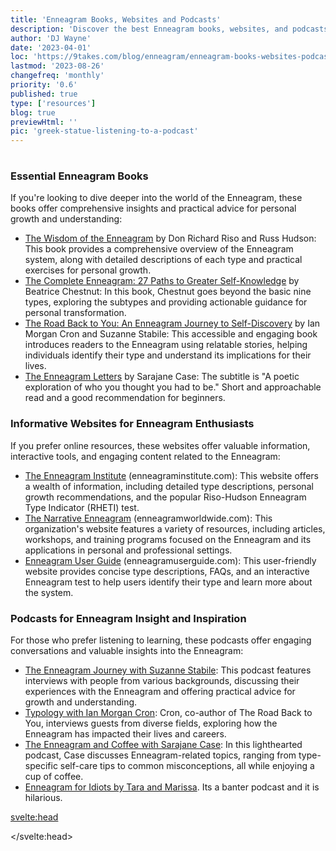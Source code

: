 ```yaml
---
title: 'Enneagram Books, Websites and Podcasts'
description: 'Discover the best Enneagram books, websites, and podcasts for personal growth and understanding. Dive deeper into this powerful system today.'
author: 'DJ Wayne'
date: '2023-04-01'
loc: 'https://9takes.com/blog/enneagram/enneagram-books-websites-podcasts'
lastmod: '2023-08-26'
changefreq: 'monthly'
priority: '0.6'
published: true
type: ['resources']
blog: true
previewHtml: ''
pic: 'greek-statue-listening-to-a-podcast'
---
```


<script>
	import  PopCard  from "../../lib/components/atoms/PopCard.svelte";
</script>
<div
	style="display: flex;
    justify-content: center;
    margin: 1rem 0;
	"
>
  <PopCard
		image={`/blogs/greek-statue-listening-to-a-podcast.webp`}
		showIcon={false}
		displayText=""
    altText="a greek statue listening to a podcast"
    tint={false}
		subtext=""
	/>
</div>

### Essential Enneagram Books

If you're looking to dive deeper into the world of the Enneagram, these books offer comprehensive insights and practical advice for personal growth and understanding:

- <a class="external-link" target="_blank" rel="noopener noreferrer" href="https://www.amazon.com/Wisdom-Enneagram-Psychological-Spiritual-Personality/dp/0553378201?&_encoding=UTF8&tag=9takes00-20&linkCode=ur2&linkId=934a7202b7f300b1da70746ab59814ba&camp=1789&creative=9325">The Wisdom of the Enneagram</a> by Don Richard Riso and Russ Hudson: This book provides a comprehensive overview of the Enneagram system, along with detailed descriptions of each type and practical exercises for personal growth.
- <a class="external-link" target="_blank" rel="noopener noreferrer" href="https://www.amazon.com/Complete-Enneagram-Paths-Greater-Self-Knowledge/dp/1938314549?&amp;_encoding=UTF&_encoding=UTF8&tag=9takes00-20&linkCode=ur2&linkId=e8ee276c6ed219e94e254fad11a53a64&camp=1789&creative=9325">The Complete Enneagram: 27 Paths to Greater Self-Knowledge</a> by Beatrice Chestnut: In this book, Chestnut goes beyond the basic nine types, exploring the subtypes and providing actionable guidance for personal transformation.
- <a class="external-link" target="_blank" rel="noopener noreferrer" href="https://www.amazon.com/dp/0830846190/?&amp;_encoding=UTF&_encoding=UTF8&tag=9takes00-20&linkCode=ur2&linkId=f8532d1f5c094f1cf0970a93df6d0cc8&camp=1789&creative=932">The Road Back to You: An Enneagram Journey to Self-Discovery</a> by Ian Morgan Cron and Suzanne Stabile: This accessible and engaging book introduces readers to the Enneagram using relatable stories, helping individuals identify their type and understand its implications for their lives.
- <a class="external-link" target="_blank" rel="noopener noreferrer" href="https://www.amazon.com/Enneagram-Letters-Poetic-Exploration-Thought/dp/1524875694?&amp;_encoding=UTF&_encoding=UTF8&tag=9takes00-20&linkCode=ur2&linkId=c6e1d60be1616d5fd8460f5f11567e14&camp=1789&creative=9325">The Enneagram Letters</a> by Sarajane Case: The subtitle is "A poetic exploration of who you thought you had to be." Short and approachable read and a good recommendation for beginners.

### Informative Websites for Enneagram Enthusiasts

If you prefer online resources, these websites offer valuable information, interactive tools, and engaging content related to the Enneagram:

- <a class="external-link" target="_blank" rel="noopener noreferrer" href="https://www.enneagraminstitute.com/">The Enneagram Institute</a> (enneagraminstitute.com): This website offers a wealth of information, including detailed type descriptions, personal growth recommendations, and the popular Riso-Hudson Enneagram Type Indicator (RHETI) test.
- <a class="external-link" target="_blank" rel="noopener noreferrer" href="https://www.narrativeenneagram.org/">The Narrative Enneagram</a> (enneagramworldwide.com): This organization's website features a variety of resources, including articles, workshops, and training programs focused on the Enneagram and its applications in personal and professional settings.
- <a class="external-link" target="_blank" rel="noopener noreferrer" href="https://enneagramuserguide.com/">Enneagram User Guide</a> (enneagramuserguide.com): This user-friendly website provides concise type descriptions, FAQs, and an interactive Enneagram test to help users identify their type and learn more about the system.

### Podcasts for Enneagram Insight and Inspiration

For those who prefer listening to learning, these podcasts offer engaging conversations and valuable insights into the Enneagram:

- <a class="external-link" target="_blank" rel="noopener noreferrer" href="https://podcasts.apple.com/us/podcast/the-enneagram-journey/id1292950516">The Enneagram Journey with Suzanne Stabile</a>: This podcast features interviews with people from various backgrounds, discussing their experiences with the Enneagram and offering practical advice for growth and understanding.
- <a class="external-link" target="_blank" rel="noopener noreferrer" href="https://podcasts.apple.com/us/podcast/typology/id1254061093">Typology with Ian Morgan Cron</a>: Cron, co-author of The Road Back to You, interviews guests from diverse fields, exploring how the Enneagram has impacted their lives and careers.
- <a class="external-link" target="_blank" rel="noopener noreferrer" href="https://podcasts.apple.com/us/podcast/enneagram-coffee/id1447982978">The Enneagram and Coffee with Sarajane Case</a>: In this lighthearted podcast, Case discusses Enneagram-related topics, ranging from type-specific self-care tips to common misconceptions, all while enjoying a cup of coffee.
- <a class="external-link" target="_blank" rel="noopener noreferrer" href="https://www.podbean.com/podcast-detail/afar6-65fca/Enneagram-for-Idiots-Podcast">Enneagram for Idiots by Tara and Marissa</a>. Its a banter podcast and it is hilarious.

<svelte:head>

<script type="application/ld+json">
{
    "@context": "http://schema.org",
    "type": "BlogPosting",
    "about": {
        "@type": "Thing",
        "name": "Enneagram of Personality",
        "description": "The Enneagram of Personality or simply the Enneagram is a model of the human psyche which is principally understood and taught as a typology of nine interconnected personality types. Although the origins and history of ideas associated with the Enneagram of Personality are disputed contemporary approaches are principally derived from the teachings of the Bolivian psycho-spiritual teacher Oscar Ichazo from the 1950s and the Chilean psychiatrist Claudio Naranjo from the 1970s",
        "SameAs": [
            "https://www.wikidata.org/wiki/Q273047",
            "http://en.wikipedia.org/wiki/Enneagram_of_Personality"
        ]
    },
    "articleSection": "Psychology",
    "creator" : ["DJ Wayne"],
      "author": {
        "@type": "Person",
        "name": "DJ Wayne",
        "sameAs": [
          "https://www.instagram.com/djwayne3/", "https://www.youtube.com/@djwayne3",
"https://www.linkedin.com/in/davidtwayne/",
"https://twitter.com/djwayne3"
       ]
      },
    "dateModified": "2023-08-26",
    "datePublished": "2023-04-01",
    "description": "Learn about the Enneagram, a personality typing system that describes nine distinct types of individuals and how its concepts can be traced back to the work of Sigmund Freud and Plato.",
    "headline": "Books and Websites for Learning More About the Enneagram",
    "mainEntityOfPage": {
      "id": "https://9takes.com/blog/enneagram/enneagram-books-websites-podcasts",
      "type": "WebPage"
    },
    "image": {
        "@type": "ImageObject",
        "height": 900,
        "url": "https://9takes.com/blogs/greek-statue-listening-to-a-podcast.webp",
        "width": 900
      },
    "mentions": [
      {
              "@type": "Thing",
              "name": "Enneagram of Personality",
              "description": "The Enneagram of Personality or simply the Enneagram is a model of the human psyche which is principally understood and taught as a typology of nine interconnected personality types. Although the origins and history of ideas associated with the Enneagram of Personality are disputed contemporary approaches are principally derived from the teachings of the Bolivian psycho-spiritual teacher Oscar Ichazo from the 1950s and the Chilean psychiatrist Claudio Naranjo from the 1970s",
              "SameAs": [
                  "https://www.wikidata.org/wiki/Q273047",
                  "http://en.wikipedia.org/wiki/Enneagram_of_Personality"
              ]
      },
      {
        "@type": "Book",
        "author": [
          {
            "@type": "Person",
            "name": "Don Richard Riso",
            "sameAs": [
              "https://en.wikipedia.org/wiki/Don_Richard_Riso",
              "https://www.amazon.com/stores/Don-Richard-Riso/author/B001H6SD5U?ref=ap_rdr&store_ref=ap_rdr&isDramIntegrated=true&shoppingPortalEnabled=true"
            ]
          },
          {
            "@type": "Person",
            "name": "Russ Hudson",
            "sameAs": [
              "https://www.instagram.com/hudson_russ/?hl=enn",
              "https://twitter.com/russ_hudson54?lang=en",
              "https://www.linkedin.com/in/russ-hudson-2a4596109/",
              "https://www.amazon.com/stores/Russ-Hudson/author/B001H6OLXI?ref=ap_rdr&store_ref=ap_rdr&isDramIntegrated=true&shoppingPortalEnabled=true"
            ],
            "url": "https://russhudson.com/"
          }
        ],
        "name": "The Wisdom of the Enneagram"
      },
      {
        "@type": "Book",
        "author": {
          "type": "Person",
          "name": "Beatrice Chestnut",
          "sameAs": [
            "https://twitter.com/beatricemc2?lang=en",
            "https://twitter.com/dr_beachestnut",
            "https://www.instagram.com/beatrice.chestnut/?hl=en",
            "https://www.amazon.com/Books-Beatrice-Chestnut/s?rh=n%3A283155%2Cp_27%3ABeatrice+Chestnut"
          ],
          "url": "https://www.beatricechestnut.com/"
        },
        "name": "The Complete Enneagram: 27 Paths to Greater Self-Knowledge"
      },
      {
        "type": "Book",
        "author": {
          "type": "Person",
          "name": "Sarajane Case",
          "sameAs": [
            "https://www.instagram.com/sarajanecase/?hl=en",
            "https://twitter.com/sarajanecase?lang=en",
            "https://www.youtube.com/sarajanecase"
          ],
          "url": "https://sarajane-case-llc-1.showit.site/"
        },
        "name": "The Enneagram Letters"
      },
      {
        "type": "Book",
        "author": [
          {
            "type": "Person",
            "jobTitle": "Author",
            "name": "Ian Morgan Cron",
            "sameAs": [
              "https://twitter.com/ianmorgancron/",
              "https://www.instagram.com/ianmorgancron/?hl=en",
              "https://www.amazon.com/stores/Ian-Morgan-Cron/author/B001K8737O"
            ],
            "url": "https://www.ianmorgancron.com/"
          },
          {
            "type": "Person",
            "jobTitle": "Author",
            "name": "Suzanne Stabile",
            "sameAs": [
              "https://www.instagram.com/suzannestabile/",
              "https://twitter.com/SuzanneStabile"
            ],
            "url": "https://suzannestabile.com/"
          }
        ],
        "name": "The Road Back to You: An Enneagram Journey to Self-Discovery"
      },
      {
        "type": "PodcastEpisode",
        "name": "The Enneagram Journey"
      },
      {
        "type": "PodcastEpisode",
        "name": "Typology"
      },
      {
        "type": "PodcastEpisode",
        "name": "The Enneagram and Coffee"
      },
      {
        "type": "PodcastEpisode",
        "about": {
              "@type": "Thing",
              "name": "Enneagram of Personality",
              "description": "The Enneagram of Personality or simply the Enneagram is a model of the human psyche which is principally understood and taught as a typology of nine interconnected personality types. Although the origins and history of ideas associated with the Enneagram of Personality are disputed contemporary approaches are principally derived from the teachings of the Bolivian psycho-spiritual teacher Oscar Ichazo from the 1950s and the Chilean psychiatrist Claudio Naranjo from the 1970s",
              "SameAs": [
                  "https://www.wikidata.org/wiki/Q273047",
                  "http://en.wikipedia.org/wiki/Enneagram_of_Personality"
              ]
          },
        "name": "Enneagram for Idiots",
        "sameAs": "https://twitter.com/enneaforidiots",
        "url": "https://www.enneagramforidiots.com/"
      }
    ],
    "publisher": {
        "@type": "Organization",
        "sameAs": ["https://www.instagram.com/9takesdotcom/", "https://twitter.com/9takesdotcom"],
        "logo": {
          "@type": "ImageObject",
          "url": "https://9takes.com/brand/darkRubix.png"
        },
        "name": "9takes"
      }
  }
</script>

</svelte:head>
